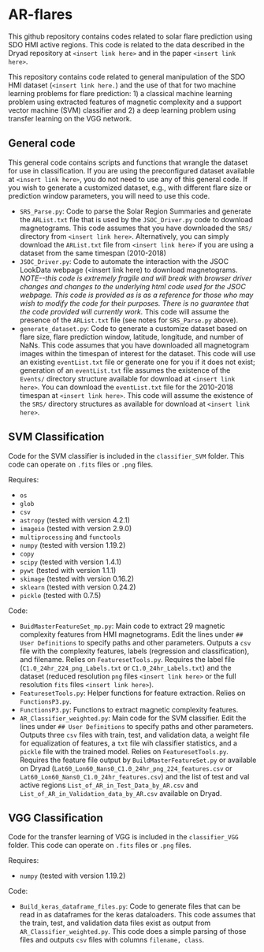 # AR-flares
This github repository contains codes related to solar flare prediction using SDO HMI active regions.  This code is related to the data described in the Dryad repository at `<insert link here>` and in the paper `<insert link here>`.

This repository contains code related to general manipulation of the SDO HMI dataset (`<insert link here.`) and the use of that for two machine learning problems for flare prediction: 1) a classical machine learning problem using extracted features of magnetic complexity and a support vector machine (SVM) classifier and 2) a deep learning problem using transfer learning on the VGG network.

## General code
This general code contains scripts and functions that wrangle the dataset for use in classification.  If you are using the preconfigured dataset available at `<insert link here>`, you do not need to use any of this general code.  If you wish to generate a customized dataset, e.g., with different flare size or prediction window parameters, you will need to use this code.
 - `SRS_Parse.py`: Code to parse the Solar Region Summaries and generate the `ARList.txt` file that is used by the `JSOC_Driver.py` code to download magnetograms.  This code assumes that you have downloaded the `SRS/` directory from `<insert link here>`.  Alternatively, you can simply download the `ARList.txt` file from `<insert link here>` if you are using a dataset from the same timespan (2010-2018)
 - `JSOC_Driver.py`: Code to automate the interaction with the JSOC LookData webpage (<insert link here) to download magnetograms.  *NOTE--this code is extremely fragile and will break with browser driver changes and changes to the underlying html code used for the JSOC webpage.  This code is provided as is as a reference for those who may wish to modify the code for their purposes.  There is no guarantee that the code provided will currently work.*  This code will assume the presence of the `ARList.txt` file (see notes for `SRS_Parse.py` above).
 - `generate_dataset.py`: Code to generate a customize dataset based on flare size, flare prediction window, latitude, longitude, and number of NaNs.  This code assumes that you have downloaded all magnetogram images within the timespan of interest for the dataset.  This code will use an existing `eventList.txt` file or generate one for you if it does not exist; generation of an `eventList.txt` file assumes the existence of the `Events/` directory structure available for download at `<insert link here>`. You can download the `eventList.txt` file for the 2010-2018 timespan at `<insert link here>`.  This code will assume the existence of the `SRS/` directory structures as available for download at `<insert link here>`.  

## SVM Classification
Code for the SVM classifier is included in the `classifier_SVM` folder.  This code can operate on `.fits` files or `.png` files. 

Requires:
 - `os`
 - `glob`
 - `csv`
 - `astropy` (tested with version 4.2.1)
 - `imageio` (tested with version 2.9.0)
 - `multiprocessing` and `functools`
 - `numpy` (tested with version 1.19.2)
 - `copy`
 - `scipy` (tested with version 1.4.1)
 - `pywt` (tested with version 1.1.1)
 - `skimage` (tested with version 0.16.2)
 - `sklearn` (tested with version 0.24.2)
 - `pickle` (tested with 0.7.5)

Code:
 - `BuidMasterFeatureSet_mp.py`: Main code to extract 29 magnetic complexity features from HMI magnetograms.  Edit the lines under `## User Definitions` to specify paths and other parameters.  Outputs a `csv` file with the complexity features, labels (regression and classification), and filename.  Relies on `FeaturesetTools.py`.  Requires the label file (`C1.0_24hr_224_png_Labels.txt` or `C1.0_24hr_Labels.txt`) and the dataset (reduced resolution `png` files `<insert link here>` or the full resolution `fits` files `<insert link here>`).
 - `FeaturesetTools.py`: Helper functions for feature extraction.  Relies on `FunctionsP3.py`.
 - `FunctionsP3.py`: Functions to extract magnetic complexity features.
 - `AR_Classifier_weighted.py`: Main code for the SVM classifier.  Edit the lines under `## User Definitions` to specify paths and other parameters.  Outputs three `csv` files with train, test, and validation data, a weight file for equalization of features, a `txt` file wih classifier statistics, and a `pickle` file with the trained model.  Relies on `FeaturesetTools.py`.  Requires the feature file output by `BuildMasterFeatureSet.py` or available on Dryad (`Lat60_Lon60_Nans0_C1.0_24hr_png_224_features.csv` or `Lat60_Lon60_Nans0_C1.0_24hr_features.csv`) and the list of test and val active regions `List_of_AR_in_Test_Data_by_AR.csv` and `List_of_AR_in_Validation_data_by_AR.csv` available on Dryad.
 
## VGG Classification
Code for the transfer learning of VGG is included in the `classifier_VGG` folder.  This code can operate on `.fits` files or `.png` files.

Requires:
 - `numpy` (tested with version 1.19.2)
 
Code:
 - `Build_keras_dataframe_files.py`: Code to generate files that can be read in as dataframes for the keras dataloaders.  This code assumes that the train, test, and validation data files exist as output from `AR_Classifier_weighted.py`.  This code does a simple parsing of those files and outputs `csv` files with columns `filename, class`.  
